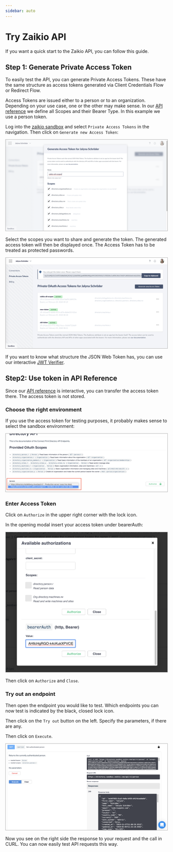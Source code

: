 ```yaml
---
sidebar: auto
---
```


# Try Zaikio API

If you want a quick start to the Zaikio API, you can follow this guide.

## Step 1: Generate Private Access Token

To easily test the API, you can generate Private Access Tokens. These have the same structure as access tokens generated via Client Credentials Flow or Redirect Flow.

Access Tokens are issued either to a person or to an organization. Depending on your use case, one or the other may make sense. In our [API reference](/api/directory) we define all Scopes and their Bearer Type. In this example we use a person token.

Log into the [zaikio sandbox](https://directory.sandbox.zaikio.com) and select `Private Access Tokens` in the navigation. Then click on `Generate new Access Token`:

<img src="./step1.png" alt="Step 1" style="border: 1px solid #adadad;" />

Select the scopes you want to share and generate the token. The generated access token will then be displayed once. The Access Token has to be treated as protected passwords.

<img src="./step2.png" alt="Step 2" style="border: 1px solid #adadad;" />

If you want to know what structure the JSON Web Token has, you can use our interactive [JWT Verifier](/guide/jwt/).

## Step2: Use token in API Reference

Since our [API reference](/api/directory/directory.html) is interactive, you can transfer the access token there. The access token is not stored.

### Choose the right environment

If you use the access token for testing purposes, it probably makes sense to select the sandbox environment:

<img src="./step3.png" alt="Step 3" style="border: 1px solid #adadad;" />

### Enter Access Token

Click on `Authorize` in the upper right corner with the lock icon.

In the opening modal insert your access token under bearerAuth:

<img src="./step4.png" alt="Step 4" style="border: 1px solid #adadad;" />

Then click on `Authorize` and `Close`.

### Try out an endpoint

Then open the endpoint you would like to test. Which endpoints you can now test is indicated by the black, closed lock icon.

Then click on the `Try out` button on the left. Specify the parameters, if there are any.

Then click on `Execute`.

<img src="./step5.png" alt="Step 5" style="border: 1px solid #adadad;" />

Now you see on the right side the response to your request and the call in CURL. You can now easily test API requests this way.
